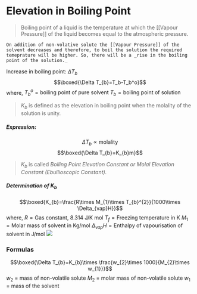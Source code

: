 # Elevation in Boiling Point
> Boiling point of a liquid is the temperature at which the [[Vapour Pressure]] of the liquid becomes equal to the atmospheric pressure.

	On addition of non-volative solute the [[Vapour Pressure]] of the solvent decreases and therefore, to boil the solution the required temeprature will be higher. So, there will be a _rise in the boiling point of the solution._ 

Increase in boiling point: $\Delta T_{b}$
$$\boxed{\Delta T_{b}=T_b-T_b^o}$$
where,
$T_{b}^{o}=\text{boiling point of pure solvent}$
$T_{b}=\text{boiling point of solution}$

> $K_{b}$ is defined as the elevation in boiling point when the molality of the solution is unity.

##### Expression:
$$\Delta T_{b}\propto \text{molality}$$
$$\boxed{\Delta T_{b}=K_{b}m}$$

> $K_{b}$ is called _Boiling Point Elevation Constant or Molal Elevation Constant (Ebullioscopic Constant)._
##### Determination of $K_{b}$
$$\boxed{K_{b}=\frac{R\times M_{1}\times T_{b}^{2}}{1000\times \Delta_{vap}H}}$$
where,
$R=\text{Gas constant, 8.314 J/K mol}$
$T_{f}=\text{Freezing temperature in K}$
$M_{1}=\text{Molar mass of solvent in Kg/mol}$
$\Delta_{vap}H=\text{Enthalpy of vapourisation of solvent in J/mol}$
![](https://i.imgur.com/TlhWQ5Y.png)


### Formulas
$$\boxed{\Delta T_{b}=K_{b}\times \frac{w_{2}\times 1000}{M_{2}\times w_{1}}}$$
$w_2$ = mass of non-volatile solute
$M_2$ = molar mass of non-volatile solute 
$w_1$ = mass of the solvent 

